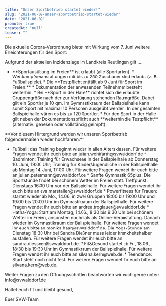 ```yaml
---
title: "Unser Sportbetrieb startet wieder!"
slug: "2021-06-09-unser-sportbetrieb-startet-wieder"
date: "2021-06-09"
promote: true
createdAt: "null"
teaser: ""
---
```

Die aktuelle Corona-Verordnung bietet mit Wirkung vom 7. Juni weitere Erleichterungen für den Sport:


Aufgrund der aktuellen Inzidenzlage im Landkreis Reutlingen gilt ….


<ul> 	<li>**Sportausübung im Freien** ist erlaubt (alle Sportarten).
* Wettkampfveranstaltungen mit bis zu 250 Zuschauer sind erlaubt (z. B. Fußballspiele).
* Die **Testpflicht entfällt ab 9 Juni für Sport im Freien.**
* Dokumentation der anwesenden Teilnehmer besteht weiterhin.
* Bei **Sport in der Halle** richtet sich die erlaubte Gruppengröße nach der zur Verfügung stehenden Raumgröße. Dabei gilt ein Sportler je 10 qm. Im Gymnastikraum der Ballspielhalle kann somit Sport mit maximal 10 Personen ausgeübt werden. In der gesamten Ballspielhalle wären es bis zu 120 Sportler.
* Für den Sport in der Halle gilt neben der Dokumentationspflicht auch **weiterhin die Testpflicht** (alternativ: genesen oder vollständig geimpft).</li> </ul>
**Vor diesem Hintergrund werden wir unseren Sportbetrieb folgendermaßen wieder hochfahren:**


<ul> 	<li>Fußball: das Training beginnt wieder in allen Altersklassen. Für weitere Fragen wendet ihr euch bitte an julian.wohlfarth@svwalddorf.de
* Badminton: Training für Erwachsene in der Ballspielhalle ab Donnerstag 10. Juni, 19:00 Uhr; Training für Kinder/Jugendliche in der Ballspielhalle ab Montag 14. Juni, 17:00 Uhr. Für weitere Fragen wendet ihr euch bitte an julian.petermann@svwalddorf.de
* Sanfte Gymnastik 65plus: Die Sportstunde findet bei schönem Wetter im Freien statt. Treffpunkt: Dienstags 16:30 Uhr vor der Ballspielhalle. Für weitere Fragen wendet ihr euch bitte an eva.marstaller@svwalddorf.de
* Powerfitness für Frauen: startet wieder ab Mo., 14.06. in zwei Gruppen 18:00 bis 19:00 Uhr und 19:00 bis 20:00 Uhr im Gymnastikraum der Ballspielhalle. Für weitere Fragen wendet ihr euch bitte an andrea.troglauer@svwalddorf.de
* Hatha-Yoga: Start am Montag, 14.06., 8:30 bis 9:30 Uhr bei schönem Wetter im Freien, ansonsten nochmals als Online-Veranstaltung. Danach wieder im Gymnastikraum der Ballspielhalle. Für weitere Fragen wendet ihr euch bitte an monika.haar@svwalddorf.de. Die Yoga-Stunde am Dienstag 18:30 Uhr bei Sandra Dießner muss leider krankheitshalber ausfallen. Für weitere Fragen wendet ihr euch bitte an sandra.diessner@svwalddorf.de.
* Fit&amp;Gesund startet ab Fr., 18.06., 18:30 bis 19:30 Uhr im Gymnastikraum der Ballspielhalle. Für weitere Fragen wendet ihr euch bitte an silvana.kern@web.de.
* Teendance: Start steht noch nicht fest. Für weitere Fragen wendet ihr euch bitte an silvana.kern@web.de.</li> </ul>
Weiter Fragen zu den Öffnungsschritten beantworten wir euch gerne unter: info@svwalddorf.de


Haltet euch fit und bleibt gesund,


Euer SVW-Team
